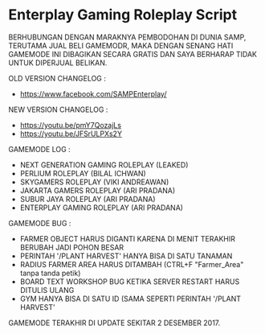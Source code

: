 # Enterplay Gaming Roleplay Script

BERHUBUNGAN DENGAN MARAKNYA PEMBODOHAN DI DUNIA SAMP, TERUTAMA JUAL BELI GAMEMODR, MAKA DENGAN SENANG HATI GAMEMODE INI DIBAGIKAN SECARA GRATIS DAN SAYA BERHARAP TIDAK UNTUK DIPERJUAL BELIKAN.

OLD VERSION CHANGELOG :
- https://www.facebook.com/SAMPEnterplay/

NEW VERSION CHANGELOG :
- https://youtu.be/pmY7QozajLs
- https://youtu.be/JFSrULPXs2Y

GAMEMODE LOG :
- NEXT GENERATION GAMING ROLEPLAY (LEAKED)
- PERLIUM ROLEPLAY (BILAL ICHWAN)
- SKYGAMERS ROLEPLAY (VIKI ANDREAWAN)
- JAKARTA GAMERS ROLEPLAY (ARI PRADANA)
- SUBUR JAYA ROLEPLAY (ARI PRADANA)
- ENTERPLAY GAMING ROLEPLAY (ARI PRADANA)

GAMEMODE BUG :
- FARMER OBJECT HARUS DIGANTI KARENA DI MENIT TERAKHIR BERUBAH JADI POHON BESAR
- PERINTAH '/PLANT HARVEST' HANYA BISA DI SATU TANAMAN
- RADIUS FARMER AREA HARUS DITAMBAH (CTRL+F "Farmer_Area" tanpa tanda petik)
- BOARD TEXT WORKSHOP BUG KETIKA SERVER RESTART HARUS DITULIS ULANG
- GYM HANYA BISA DI SATU ID (SAMA SEPERTI PERINTAH '/PLANT HARVEST'

GAMEMODE TERAKHIR DI UPDATE SEKITAR 2 DESEMBER 2017.
